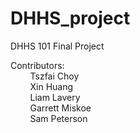 # DHHS_project
DHHS 101 Final Project

Contributors: <br/>
    &nbsp; &nbsp; &nbsp; &nbsp; Tszfai Choy <br/>
    &nbsp; &nbsp; &nbsp; &nbsp; Xin Huang <br/>
    &nbsp; &nbsp; &nbsp; &nbsp; Liam Lavery <br/>
    &nbsp; &nbsp; &nbsp; &nbsp; Garrett Miskoe <br/>
    &nbsp; &nbsp; &nbsp; &nbsp; Sam Peterson
